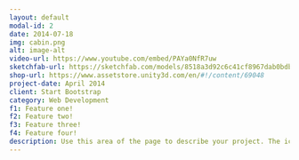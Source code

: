 ```yaml
---
layout: default
modal-id: 2
date: 2014-07-18
img: cabin.png
alt: image-alt
video-url: https://www.youtube.com/embed/PAYa0NfR7uw
sketchfab-url: https://sketchfab.com/models/8518a3d92c6c41cf8967dab0bdb20559/embed
shop-url: https://www.assetstore.unity3d.com/en/#!/content/69048
project-date: April 2014
client: Start Bootstrap
category: Web Development
f1: Feature one!
f2: Feature two!
f3: Feature three!
f4: Feature four!
description: Use this area of the page to describe your project. The icon above is part of a free icon set by <a href="https://sellfy.com/p/8Q9P/jV3VZ/">Flat Icons</a>. On their website, you can download their free set with 16 icons, or you can purchase the entire set with 146 icons for only $12!
---
```

